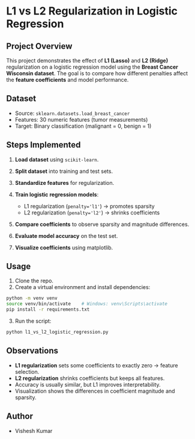 # L1 vs L2 Regularization in Logistic Regression

## Project Overview

This project demonstrates the effect of **L1 (Lasso)** and **L2 (Ridge)** regularization on a logistic regression model using the **Breast Cancer Wisconsin dataset**. The goal is to compare how different penalties affect the **feature coefficients** and model performance.

## Dataset

* Source: `sklearn.datasets.load_breast_cancer`
* Features: 30 numeric features (tumor measurements)
* Target: Binary classification (malignant = 0, benign = 1)

## Steps Implemented

1. **Load dataset** using `scikit-learn`.
2. **Split dataset** into training and test sets.
3. **Standardize features** for regularization.
4. **Train logistic regression models**:

   * L1 regularization (`penalty='l1'`) → promotes sparsity
   * L2 regularization (`penalty='l2'`) → shrinks coefficients
5. **Compare coefficients** to observe sparsity and magnitude differences.
6. **Evaluate model accuracy** on the test set.
7. **Visualize coefficients** using matplotlib.

## Usage

1. Clone the repo.
2. Create a virtual environment and install dependencies:

```bash
python -m venv venv
source venv/bin/activate    # Windows: venv\Scripts\activate
pip install -r requirements.txt
```

3. Run the script:

```bash
python l1_vs_l2_logistic_regression.py
```

## Observations

* **L1 regularization** sets some coefficients to exactly zero → feature selection.
* **L2 regularization** shrinks coefficients but keeps all features.
* Accuracy is usually similar, but L1 improves interpretability.
* Visualization shows the differences in coefficient magnitude and sparsity.

## Author

* Vishesh Kumar
